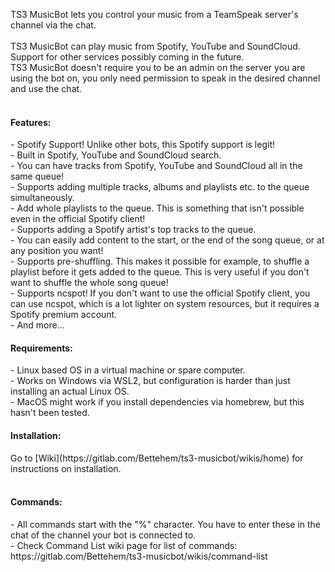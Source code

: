 TS3 MusicBot lets you control your music from a TeamSpeak server's channel via the chat.<br>
<br>
TS3 MusicBot can play music from Spotify, YouTube and SoundCloud. Support for other services possibly coming in the future.<br>
TS3 MusicBot doesn't require you to be an admin on the server you are using the bot on, you only need permission to speak in the desired channel and use the chat.<br>
<br>
<h4>Features:</h4>
- Spotify Support! Unlike other bots, this Spotify support is legit!<br>
- Built in Spotify, YouTube and SoundCloud search.<br>
- You can have tracks from Spotify, YouTube and SoundCloud all in the same queue!<br>
- Supports adding multiple tracks, albums and playlists etc. to the queue simultaneously.<br>
- Add whole playlists to the queue. This is something that isn't possible even in the official Spotify client!<br>
- Supports adding a Spotify artist's top tracks to the queue.<br>
- You can easily add content to the start, or the end of the song queue, or at any position you want!<br>
- Supports pre-shuffling. This makes it possible for example, to shuffle a playlist before it gets added to the queue. This is very useful if you don't want to shuffle the whole song queue!<br>
- Supports ncspot! If you don't want to use the official Spotify client, you can use ncspot, which is a lot lighter on system resources, but it requires a Spotify premium account.<br>
- And more...
<br>
<h4>Requirements:</h4>
- Linux based OS in a virtual machine or spare computer.<br>
- Works on Windows via WSL2, but configuration is harder than just installing an actual Linux OS.<br>
- MacOS might work if you install dependencies via homebrew, but this hasn't been tested.<br>

<h4>Installation:</h4>
Go to [Wiki](https://gitlab.com/Bettehem/ts3-musicbot/wikis/home) for instructions on installation.<br>
<br>
<h4>Commands:</h4>
- All commands start with the "%" character. You have to enter these in the chat of the channel your bot is connected to.<br>
- Check Command List wiki page for list of commands: https://gitlab.com/Bettehem/ts3-musicbot/wikis/command-list<br>
